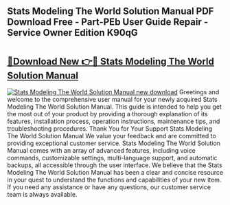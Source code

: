 ## Stats Modeling The World Solution Manual PDF Download Free - Part-PEb User Guide Repair - Service Owner Edition K90qG

# <h2><a href="http://bc60639.oget.top/?id=Stats+Modeling+The+World+Solution+Manual">🔗Download New 👉🔴 Stats Modeling The World Solution Manual</a></h2>

[![Stats Modeling The World Solution Manual new download](https://i.imgur.com/5g1atiW.png)](http://bc60639.oget.top/?id=Stats+Modeling+The+World+Solution+Manual)
Greetings and welcome to the comprehensive user manual for your newly acquired Stats Modeling The World Solution Manual. This guide is intended to help you get the most out of your product by providing a thorough explanation of its features, installation process, operation instructions, maintenance tips, and troubleshooting procedures. Thank You for Your Support Stats Modeling The World Solution Manual We value your feedback and are committed to providing exceptional customer service. Stats Modeling The World Solution Manual comes with an array of advanced features, including voice commands, customizable settings, multi-language support, and automatic backups, all accessible through the user interface. We believe that the Stats Modeling The World Solution Manual has been a clear and concise resource in your quest to understand the functions and capabilities of your new item. If you need any assistance or have any questions, our customer service team is always available.
